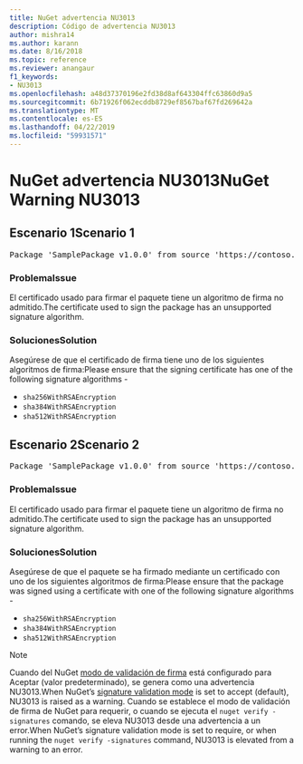 ```yaml
---
title: NuGet advertencia NU3013
description: Código de advertencia NU3013
author: mishra14
ms.author: karann
ms.date: 8/16/2018
ms.topic: reference
ms.reviewer: anangaur
f1_keywords:
- NU3013
ms.openlocfilehash: a48d37370196e2fd38d8af643304ffc63860d9a5
ms.sourcegitcommit: 6b71926f062ecddb8729ef8567baf67fd269642a
ms.translationtype: MT
ms.contentlocale: es-ES
ms.lasthandoff: 04/22/2019
ms.locfileid: "59931571"
---
```

# <a name="nuget-warning-nu3013"></a><span data-ttu-id="5b021-103">NuGet advertencia NU3013</span><span class="sxs-lookup"><span data-stu-id="5b021-103">NuGet Warning NU3013</span></span>

## <a name="scenario-1"></a><span data-ttu-id="5b021-104">Escenario 1</span><span class="sxs-lookup"><span data-stu-id="5b021-104">Scenario 1</span></span>

<pre>Package 'SamplePackage v1.0.0' from source 'https://contoso.com/index.json': The signing certificate has an unsupported signature algorithm.</pre>

### <a name="issue"></a><span data-ttu-id="5b021-105">Problema</span><span class="sxs-lookup"><span data-stu-id="5b021-105">Issue</span></span>

<span data-ttu-id="5b021-106">El certificado usado para firmar el paquete tiene un algoritmo de firma no admitido.</span><span class="sxs-lookup"><span data-stu-id="5b021-106">The certificate used to sign the package has an unsupported signature algorithm.</span></span>


### <a name="solution"></a><span data-ttu-id="5b021-107">Soluciones</span><span class="sxs-lookup"><span data-stu-id="5b021-107">Solution</span></span>

<span data-ttu-id="5b021-108">Asegúrese de que el certificado de firma tiene uno de los siguientes algoritmos de firma:</span><span class="sxs-lookup"><span data-stu-id="5b021-108">Please ensure that the signing certificate has one of the following signature algorithms -</span></span> 
* `sha256WithRSAEncryption`
* `sha384WithRSAEncryption`
* `sha512WithRSAEncryption`



## <a name="scenario-2"></a><span data-ttu-id="5b021-109">Escenario 2</span><span class="sxs-lookup"><span data-stu-id="5b021-109">Scenario 2</span></span>

<pre>Package 'SamplePackage v1.0.0' from source 'https://contoso.com/index.json': The primary signature's certificate has an unsupported signature algorithm.</pre>

### <a name="issue"></a><span data-ttu-id="5b021-110">Problema</span><span class="sxs-lookup"><span data-stu-id="5b021-110">Issue</span></span>

<span data-ttu-id="5b021-111">El certificado usado para firmar el paquete tiene un algoritmo de firma no admitido.</span><span class="sxs-lookup"><span data-stu-id="5b021-111">The certificate used to sign the package has an unsupported signature algorithm.</span></span>


### <a name="solution"></a><span data-ttu-id="5b021-112">Soluciones</span><span class="sxs-lookup"><span data-stu-id="5b021-112">Solution</span></span>

<span data-ttu-id="5b021-113">Asegúrese de que el paquete se ha firmado mediante un certificado con uno de los siguientes algoritmos de firma:</span><span class="sxs-lookup"><span data-stu-id="5b021-113">Please ensure that the package was signed using a certificate with one of the following signature algorithms -</span></span> 
* `sha256WithRSAEncryption`
* `sha384WithRSAEncryption`
* `sha512WithRSAEncryption`


> [!Note]
> <span data-ttu-id="5b021-114">Cuando del NuGet [modo de validación de firma](https://docs.microsoft.com/en-us/nuget/consume-packages/installing-signed-packages#configure-package-signature-requirements) está configurado para Aceptar (valor predeterminado), se genera como una advertencia NU3013.</span><span class="sxs-lookup"><span data-stu-id="5b021-114">When NuGet’s [signature validation mode](https://docs.microsoft.com/en-us/nuget/consume-packages/installing-signed-packages#configure-package-signature-requirements) is set to accept (default), NU3013 is raised as a warning.</span></span> <span data-ttu-id="5b021-115">Cuando se establece el modo de validación de firma de NuGet para requerir, o cuando se ejecuta el `nuget verify -signatures` comando, se eleva NU3013 desde una advertencia a un error.</span><span class="sxs-lookup"><span data-stu-id="5b021-115">When NuGet’s signature validation mode is set to require, or when running the `nuget verify -signatures` command, NU3013 is elevated from a warning to an error.</span></span> 

